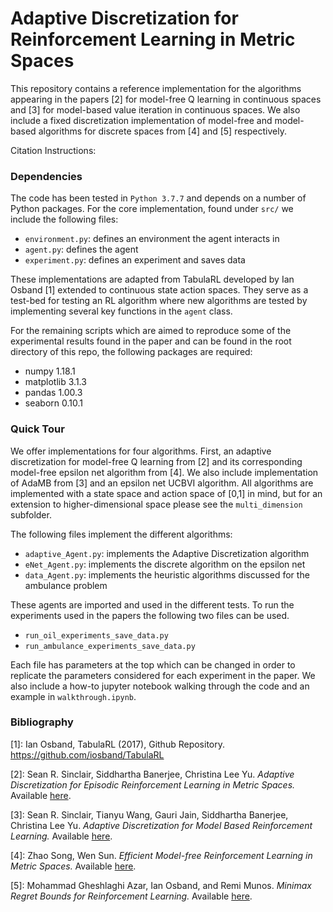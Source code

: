 # Adaptive Discretization for Reinforcement Learning in Metric Spaces
This repository contains a reference implementation for the algorithms
appearing in the papers \[2\] for model-free Q learning in continuous spaces and \[3\] for model-based value iteration in continuous spaces.  We also include a fixed discretization implementation of model-free and model-based algorithms for discrete spaces from \[4\] and \[5\] respectively.

Citation Instructions:


### Dependencies
The code has been tested in `Python 3.7.7` and depends on a number of Python
packages. For the core implementation, found under `src/` we include the following files:

* `environment.py`: defines an environment the agent interacts in
* `agent.py`: defines the agent
* `experiment.py`: defines an experiment and saves data

These implementations are adapted from TabulaRL developed by Ian Osband \[1\] extended to continuous state action spaces.  They serve as a test-bed for testing an RL algorithm where new algorithms are tested by implementing several key functions in the `agent` class.

For the remaining scripts which are aimed to reproduce some of the experimental
results found in the paper and can be found in the root directory of this repo,
the following packages are required:

* numpy 1.18.1
* matplotlib 3.1.3
* pandas 1.00.3
* seaborn 0.10.1

### Quick Tour

We offer implementations for four algorithms.  First, an adaptive discretization for model-free Q learning from \[2\] and its corresponding model-free epsilon net algorithm from \[4\].  We also include implementation of AdaMB from \[3\] and an epsilon net UCBVI algorithm.  All algorithms are implemented with a state space and action space of [0,1] in mind, but for an extension to higher-dimensional space please see the `multi_dimension` subfolder.

The following files implement the different algorithms:
* `adaptive_Agent.py`: implements the Adaptive Discretization algorithm
* `eNet_Agent.py`: implements the discrete algorithm on the epsilon net
* `data_Agent.py`: implements the heuristic algorithms discussed for the ambulance problem

These agents are imported and used in the different tests.  To run the experiments used in the papers the following two files can be used.
* `run_oil_experiments_save_data.py`
* `run_ambulance_experiments_save_data.py`

Each file has parameters at the top which can be changed in order to replicate the parameters considered for each experiment in the paper.  We also include a how-to jupyter notebook walking through the code and an example in `walkthrough.ipynb`.

### Bibliography

\[1\]: Ian Osband, TabulaRL (2017), Github Repository. https://github.com/iosband/TabulaRL

\[2\]: Sean R. Sinclair, Siddhartha Banerjee, Christina Lee Yu. *Adaptive Discretization for Episodic Reinforcement Learning in Metric Spaces.* Available
[here](https://arxiv.org/abs/1910.08151).

\[3\]: Sean R. Sinclair, Tianyu Wang, Gauri Jain, Siddhartha Banerjee, Christina Lee Yu. *Adaptive Discretization for Model Based Reinforcement Learning.* Available
[here](https://arxiv.org/abs/2007.00717).

\[4\]: Zhao Song, Wen Sun. *Efficient Model-free Reinforcement Learning in Metric Spaces.* Available [here](https://arxiv.org/abs/1905.00475).

\[5\]: Mohammad Gheshlaghi Azar, Ian Osband, and Remi Munos. *Minimax Regret Bounds for Reinforcement Learning.* Available [here](https://arxiv.org/abs/1703.05449).